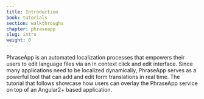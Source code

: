 ```yaml
---
title: Introduction
book: tutorials
section: walkthroughs
chapter: phraseapp
slug: intro
weight: 0
---
```

PhraseApp is an automated localization processes that empowers their users to edit language files via an in context click and edit interface.
Since many applications need to be localized dynamically, PhraseApp serves as a powerful tool that can add and edit form translations in real time.
The tutorial that follows showcase how users can overlay the PhraseApp service on top of an Angular2+ based application.

